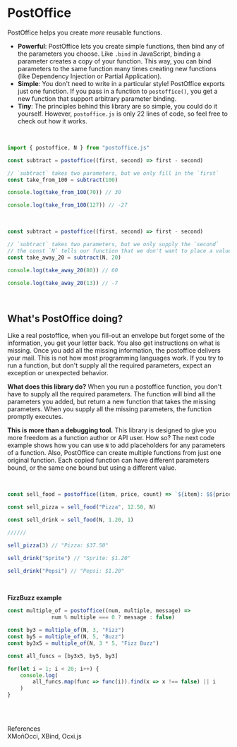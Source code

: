 # PostOffice
  
PostOffice helps you create *more* reusable functions.  
  
+ **Powerful**: PostOffice lets you create simple functions, then bind any of the parameters you choose. 
Like `.bind` in JavaScript, binding a parameter creates a copy of your function. This way, you can bind 
parameters to the same function many times creating new functions (like Dependency Injection or Partial 
Application).
+ **Simple**: You don't need to write in a particular style! PostOffice exports just one function. If you 
pass in a function to `postoffice()`, you get a new function that support arbitrary parameter binding.
+ **Tiny**: The principles behind this library are so simple, you could do it yourself. However, `postoffice.js` 
is only 22 lines of code, so feel free to check out how it works.
  
<br>
  
```js
import { postoffice, N } from "postoffice.js"

const subtract = postoffice((first, second) => first - second)

// `subtract` takes two parameters, but we only fill in the `first`
const take_from_100 = subtract(100)

console.log(take_from_100(70)) // 30

console.log(take_from_100(127)) // -27
```
  
<br>  
  
```js
const subtract = postoffice((first, second) => first - second)

// `subtract` takes two parameters, but we only supply the `second`
// the const `N` tells our function that we don't want to place a value in it yet
const take_away_20 = subtract(N, 20)

console.log(take_away_20(80)) // 60

console.log(take_away_20(13)) // -7
```
   
<br>   
    
## What's PostOffice doing?
Like a real postoffice, when you fill-out an envelope but forget some of the information, you get your letter back. 
You also get instructions on what is missing. Once you add all the missing information, the postoffice delivers your 
mail. This is not how most programming languages work. If you try to run a function, but don't supply all the required parameters, 
expect an exception or unexpected behavior.  
  
**What does this library do?** When you run a postoffice function, you don't have to supply all the required parameters. 
The function will bind all the parameters you added, but return a new function that takes the missing parameters. 
When you supply all the missing parameters, the function promptly executes.
  
**This is more than a debugging tool.** This library is designed to give you more freedom as a function author or API user. 
How so? The next code example shows how you can use `N` to add placeholders for any parameters of a function. Also, 
PostOffice can create multiple functions from just one original function. Each copied function can have different 
parameters bound, or the same one bound but using a different value.
    
<br>  
  
```js
const sell_food = postoffice((item, price, count) => `${item}: $${price * count}`)

const sell_pizza = sell_food("Pizza", 12.50, N)

const sell_drink = sell_food(N, 1.20, 1)

//////

sell_pizza(3) // "Pizza: $37.50"

sell_drink("Sprite") // "Sprite: $1.20"

sell_drink("Pepsi") // "Pepsi: $1.20"
```
  
<br>  
  
**FizzBuzz example**  
```js
const multiple_of = postoffice((num, multiple, message) => 
              num % multiple === 0 ? message : false)

const by3 = multiple_of(N, 3, "Fizz")
const by5 = multiple_of(N, 5, "Buzz")
const by3x5 = multiple_of(N, 3 * 5, "Fizz Buzz")

const all_funcs = [by3x5, by5, by3]

for(let i = 1; i < 20; i++) {
    console.log(
        all_funcs.map(func => func(i)).find(x => x !== false) || i
    )
}   
   
```  
  
<br>  
  
References  
XMoñOcci, XBind, Ocxi.js  
  
